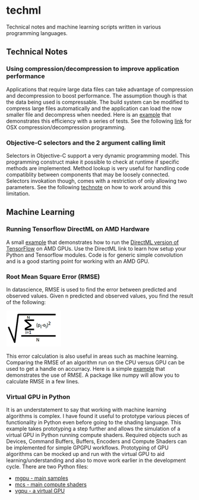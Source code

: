 # techml
Technical notes and machine learning scripts written in various programming languages.

## Technical Notes

### Using compression/decompression to improve application performance
Applications that require large data files can take advantage of compression and decompression to boost performance.  The assumption though is that the data being used is compressable.  The build system can be modified to compress large files automatically and the application can load the now smaller file and decompress when needed.  Here is an [example](macOS/compression/compression.py) that demonstrates this efficiency with a series of tests.  See the following [link](https://developer.apple.com/documentation/compression?language=objc) for OSX compression/decompression programming.

### Objective-C selectors and the 2 argument calling limit
Selectors in Objective-C support a very dynamic programming model.  This programming construct make it possible to check at runtime if specific methods are implemented.  Method lookup is very useful for handling code compatiblity between components that may be loosely connected.  Selectors invokation though, comes with a restriction of only allowing two parameters.  See the following [technote](macOS/objcselectors/README.md) on how to work around this limitation.

## Machine Learning

### Running Tensorflow DirectML on AMD Hardware
A small [example](ml/directml/testconv2dformats.py) that demonstrates how to run the [DirectML version of TensorFlow](https://docs.microsoft.com/en-us/windows/win32/direct3d12/gpu-tensorflow-windows) on AMD GPUs.  Use the DirectML link to learn how setup your Python and Tensorflow modules.  Code is for generic simple convolution and is a good starting point for working with an AMD GPU. 

### Root Mean Square Error (RMSE)
In datascience, RMSE is used to find the error between predicted and observed values.  Given n predicted and observed values, you find the result of the following:

![Equation](doc/image/rmse.png)

This error calculation is also useful in areas such as machine learning.  Comparing the RMSE of an algorithm run on the CPU versus GPU can be used to get a handle on accurracy.
Here is a simple [example](ml/rmse/rmse.py) that demonstrates the use of RMSE. A package like numpy will allow you to calculate RMSE in a few lines.

### Virtual GPU in Python
It is an understatement to say that working with machine learning algorithms is complex.  I have found it useful to prototype various pieces of functionality in Python even before going to the shading language.  This example takes prototyping a step further and allows the simulation of a virtual GPU in Python running compute shaders.  Required objects such as Devices, Command Buffers, Buffers, Encoders and Compute Shaders can be implemented for simple GPGPU workflows.  Prototyping of GPU algorithms can be mocked up and run with the virtual GPU to aid learning/understanding and also to move work earlier in the development cycle. There are two Python files:

* [mgpu - main samples ](ml/vgpu/mgpu.py)
* [mcs - main compute shaders ](ml/vgpu/mcs.py)
* [vgpu - a virtual GPU](ml/vgpu/vgpu.py)

